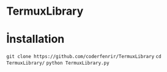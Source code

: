 # TermuxLibrary

# İnstallation
```git clone https://github.com/coderfenrir/TermuxLibrary```
```cd TermuxLibrary/```
```python TermuxLibrary.py```
